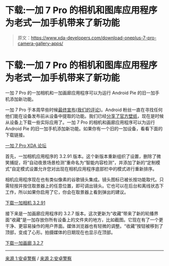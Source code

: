 # 下载:一加 7 Pro 的相机和图库应用程序为老式一加手机带来了新功能

> 原文：<https://www.xda-developers.com/download-oneplus-7-pro-camera-gallery-apps/>

# 下载:一加 7 Pro 的相机和图库应用程序为老式一加手机带来了新功能

一加 7 Pro 的一加相机和一加画廊应用程序可以为运行 Android Pie 的旧一加手机添加新功能。

一加 7 Pro 于本周早些时候[最终宣布](https://www.xda-developers.com/the-oneplus-7-pro-is-here-with-a-90hz-qhd-display-snapdragon-855-and-up-to-12gb-of-ram/)([我们的评论](https://www.xda-developers.com/oneplus-7-pro-review/))。Android 粉丝一直在寻找任何他们能在设备发布前从设备中提取的功能。我们已经[分享了官方壁纸](https://www.xda-developers.com/download-oneplus-7-pro-wallpapers/)，现在是时候从设备上下载一些实际应用了。一加 7 Pro 的相机和画廊应用程序可以为运行 Android Pie 的旧一加手机添加新功能。如果你有一个旧的一加设备，看看下面的下载链接。

[一加 7 Pro XDA 论坛](https://forum.xda-developers.com/oneplus-7-pro)

首先，一加相机应用程序的 3.2.91 版本。这个新版本重新组织了设置，删除了微笑捕捉，将“自动夜景场景检测”重命名为“智能内容检测”，并添加了新的“定制模式”自定模式设置允许您对出现在相机应用程序底部栏中的模式进行重新排序。

相机应用程序现在也有类似像素的谷歌镜头集成。镜头图标已被长按功能取代。只需轻按并按住取景器上的任意位置，即可调出镜头。它也可以在后台和离线状态下工作，所以如果你启用了它，你会在取景器上看到弹出的建议。

[下载一加相机 3.2.91](https://www.apkmirror.com/apk/oneplus-ltd/oneplus-camera/oneplus-camera-3-2-91-release/oneplus-camera-3-2-91-android-apk-download/)

接下来是一加画廊应用程序的 3.2.7 版本。这次更新为“收藏”带来了新的轮播界面“收藏”是一加存放你所有设备上的文件夹的地方，比如截图。它现在有了一个更干净、更容易操作的用户界面。媒体浏览器也有轻微的调整。“收藏”按钮被移到了顶部，变成了心形。拍摄媒体的日期现在也显示在顶部。

[下载一加画廊 3.2.7](https://www.apkmirror.com/apk/oneplus-ltd/oneplus-gallery/oneplus-gallery-3-2-7-release/oneplus-gallery-3-2-7-android-apk-download/)

* * *

[来源 1:安卓警察](https://www.androidpolice.com/2019/05/15/oneplus-camera-adds-native-google-lens-integration-customizable-mode-shortcuts-apk-download/) / [来源 2:安卓警察](https://www.androidpolice.com/2019/05/15/oneplus-gallery-brings-new-collection-carousel-interface-apk-download/)